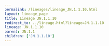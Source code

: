 ```yaml
---
permalink: /lineages/lineage_JN.1.1.10.html
layout: lineage_page
title: Lineage JN.1.1.10
redirect_to: ../lineage.html?lineage=JN.1.1.10
lineage: JN.1.1.10
parent: JN.1.1
children: ['JN.1.1.10']
---
```

